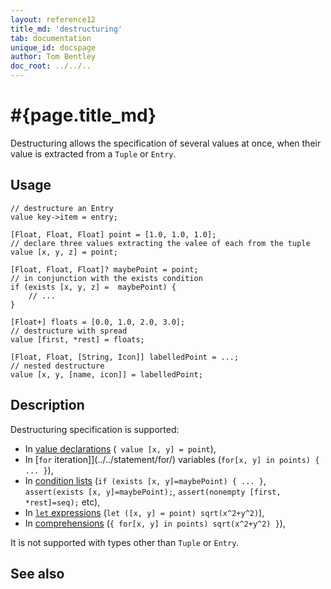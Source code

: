 ```yaml
---
layout: reference12
title_md: 'destructuring'
tab: documentation
unique_id: docspage
author: Tom Bentley
doc_root: ../../..
---
```


# #{page.title_md}

Destructuring allows the specification of several values at once, when their 
value is extracted from a `Tuple` or `Entry`.

## Usage 

    // destructure an Entry
    value key->item = entry;

    [Float, Float, Float] point = [1.0, 1.0, 1.0];
    // declare three values extracting the valee of each from the tuple
    value [x, y, z] = point;
    
    [Float, Float, Float]? maybePoint = point;
    // in conjunction with the exists condition
    if (exists [x, y, z] =  maybePoint) {
        // ...
    }
    
    [Float+] floats = [0.0, 1.0, 2.0, 3.0];
    // destructure with spread
    value [first, *rest] = floats;
    
    [Float, Float, [String, Icon]] labelledPoint = ...;
    // nested destructure
    value [x, y, [name, icon]] = labelledPoint;


## Description

Destructuring specification is supported:

* In [value declarations](../../structure/value/) (` value [x, y] = point`),
* In [`for` iteration]](../../statement/for/) variables (`for[x, y] in points) { ... }`),
* In [condition lists](../../statement/condition_list/) (`if (exists [x, y]=maybePoint) { ... }`, `assert(exists [x, y]=maybePoint);`, `assert(nonempty [first, *rest]=seq);` etc),
* In [`let` expressions](../../expression/let/) (`let ([x, y] = point) sqrt(x^2+y^2)`),
* In [comprehensions](../../expression/comprehension/) (`{ for[x, y] in points) sqrt(x^2+y^2) }`),

It is not supported with types other than `Tuple` or `Entry`.

## See also


